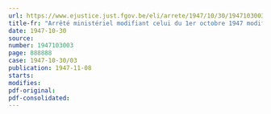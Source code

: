 ```yaml
---
url: https://www.ejustice.just.fgov.be/eli/arrete/1947/10/30/1947103003/justel
title-fr: "Arrêté ministériel modifiant celui du 1er octobre 1947 modifiant l'arrêté ministériel du 29 juillet 1947, modifiant les prix des produits alimentaires subsidiés"
date: 1947-10-30
source:
number: 1947103003
page: 888888
case: 1947-10-30/03
publication: 1947-11-08
starts:
modifies:
pdf-original:
pdf-consolidated:
---
```



